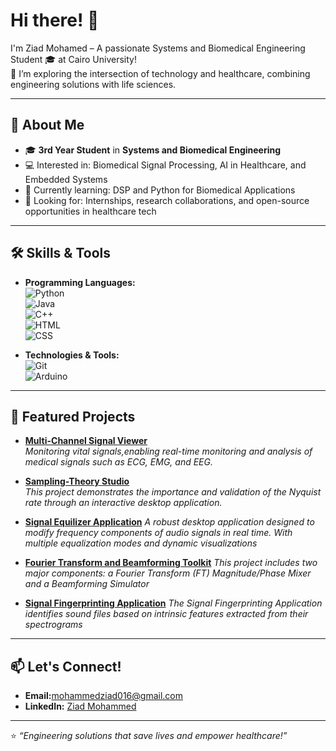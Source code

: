 # Hi there! 👋

I'm Ziad Mohamed – A passionate Systems and Biomedical Engineering Student 🎓 at Cairo University!  
🌟 I’m exploring the intersection of technology and healthcare, combining engineering solutions with life sciences.

---

## 🧠 About Me
- 🎓 **3rd Year Student** in **Systems and Biomedical Engineering**  
- 💻 Interested in: Biomedical Signal Processing, AI in Healthcare, and Embedded Systems  
- 🌱 Currently learning: DSP and Python for Biomedical Applications  
- 🤝 Looking for: Internships, research collaborations, and open-source opportunities in healthcare tech  

---

## 🛠️ Skills & Tools
- **Programming Languages:**  
  ![Python](https://img.shields.io/badge/Python-3776AB?style=for-the-badge&logo=python&logoColor=white)  
  ![Java](https://img.shields.io/badge/Java-007396?style=for-the-badge&logo=java&logoColor=white)  
  ![C++](https://img.shields.io/badge/C%2B%2B-00599C?style=for-the-badge&logo=c%2B%2B&logoColor=white)  
  ![HTML](https://img.shields.io/badge/HTML-E34F26?style=for-the-badge&logo=html5&logoColor=white)  
  ![CSS](https://img.shields.io/badge/CSS-1572B6?style=for-the-badge&logo=css3&logoColor=white)

- **Technologies & Tools:**  
  ![Git](https://img.shields.io/badge/Git-F05032?style=for-the-badge&logo=git&logoColor=white)  
  ![Arduino](https://img.shields.io/badge/Arduino-00979D?style=for-the-badge&logo=arduino&logoColor=white)  


---

## 🚀 Featured Projects
- [**Multi-Channel Signal Viewer**](https://github.com/Ziadmohammed200/Signal-Viewer)    
  *Monitoring vital signals,enabling real-time monitoring and analysis of medical signals such as ECG, EMG, and EEG.*
  
- [**Sampling-Theory Studio**](https://github.com/Ziadmohammed200/Signal-Studio)  
  *This project demonstrates the importance and validation of the Nyquist rate through an interactive desktop application.*

- [**Signal Equilizer Application**](https://github.com/Ziadmohammed200/Signal-Equalizer-Application)
  *A robust desktop application designed to modify frequency components of audio signals in real time. With multiple equalization modes and dynamic visualizations*

- [**Fourier Transform and Beamforming Toolkit**](https://github.com/Ziadmohammed200/Fourier-Transform-and-Beamforming-Toolkit)
  *This project includes two major components: a Fourier Transform (FT) Magnitude/Phase Mixer and a Beamforming Simulator*

- [**Signal Fingerprinting Application**](https://github.com/Ziadmohammed200/Song-Recognition)
  *The Signal Fingerprinting Application identifies sound files based on intrinsic features extracted from their spectrograms*

---

## 📫 Let's Connect!
- **Email:**[mohammedziad016@gmail.com](mailto:mohammedziad016@gmail.com)  
- **LinkedIn:** [Ziad Mohammed](https://www.linkedin.com/in/ziad-mohammed-903a05269/)

---

⭐️ *“Engineering solutions that save lives and empower healthcare!”*  
